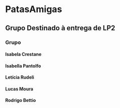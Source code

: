 # PatasAmigas

## Grupo Destinado à entrega de LP2
### Grupo
#### Isabela Crestane
#### Isabella Pantolfo
#### Letícia Rudeli
#### Lucas Moura
#### Rodrigo Bettio

